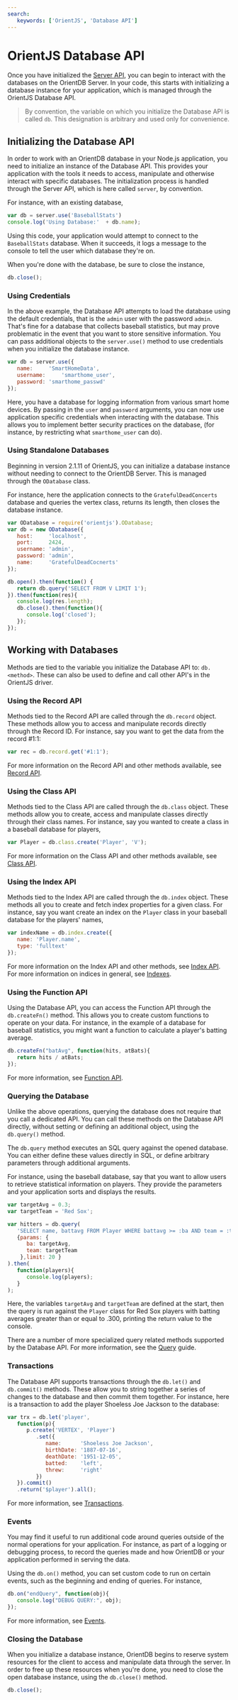```yaml
---
search:
   keywords: ['OrientJS', 'Database API']
---
```


# OrientJS Database API

Once you have initialized the [Server API](OrientJS-Server.md), you can begin to interact with the databases on the OrientDB Server.  In your code, this starts with initializing a database instance for your application, which is managed through the OrientJS Database API.

>By convention, the variable on which you initialize the Database API is called `db`.  This designation is arbitrary and used only for convenience.


## Initializing the Database API

In order to work with an OrientDB database in your Node.js application, you need to initialize an instance of the Database API.  This provides your application with the tools it needs to access, manipulate and otherwise interact with specific databases.  The initialization process is handled through the Server API, which is here called `server`, by convention.

For instance, with an existing database,

```js
var db = server.use('BaseballStats')
console.log('Using Database:'  + db.name);
```

Using this code, your application would attempt to connect to the `BaseballStats` database.  When it succeeds, it logs a message to the console to tell the user which database they're on.

When you're done with the database, be sure to close the instance,

```js
db.close();
```


### Using Credentials

In the above example, the Database API attempts to load the database using the default credentials, that is the `admin` user with the password `admin`.  That's fine for a database that collects baseball statistics, but may prove problematic in the event that you want to store sensitive information.  You can pass additional objects to the `server.use()` method to use credentials when you initialize the database instance.

```js
var db = server.use({
   name:     'SmartHomeData',
   username:     'smarthome_user',
   password: 'smarthome_passwd'
});
```

Here, you have a database for logging information from various smart home devices.  By passing in the `user` and `password` arguments, you can now use application specific credentials when interacting with the database.  This allows you to implement better security practices on the database, (for instance, by restricting what `smarthome_user` can do).


### Using Standalone Databases

Beginning in version 2.1.11 of OrientJS, you can initialize a database instance without needing to connect to the OrientDB Server.  This is managed through the `ODatabase` class.

For instance, here the application connects to the `GratefulDeadConcerts` database and queries the vertex class, returns its length, then closes the database instance.

```js
var ODatabase = require('orientjs').ODatabase;
var db = new ODatabase({
   host:     'localhost',
   port:     2424,
   username: 'admin',
   password: 'admin',
   name:     'GratefulDeadCocnerts'
});

db.open().then(function() {
   return db.query('SELECT FROM V LIMIT 1');
}).then(function(res){
   console.log(res.length);
   db.close().then(function(){
      console.log('closed');
   });
});
```


## Working with Databases

Methods are tied to the variable you initialize the Database API to: `db.<method>`.  These can also be used to define and call other API's in the OrientJS driver.


### Using the Record API

Methods tied to the Record API are called through the `db.record` object.  These methods allow you to access and manipulate records directly through the Record ID.  For instance, say you want to get the data from the record #1:1:

```js
var rec = db.record.get('#1:1');
```

For more information on the Record API and other methods available, see [Record API](OrientJS-Record.md).


### Using the Class API

Methods tied to the Class API are called through the `db.class` object.  These methods allow you to create, access and manipulate classes directly through their class names.  For instance, say you wanted to create a class in a baseball database for players,

```js
var Player = db.class.create('Player', 'V');
```

For more information on the Class API and other methods available, see [Class API](OrientJS-Class.md).


### Using the Index API

Methods tied to the Index API are called through the `db.index` object.  These methods all you to create and fetch index properties for a given class.  For instance, say you want create an index on the `Player` class in your baseball database for the players' names,

```js
var indexName = db.index.create({
   name: 'Player.name',
   type: 'fulltext'
});
```

For more information on the Index API and other methods, see [Index API](OrientJS-Index.md).  For more information on indices in general, see [Indexes](../Indexes.md).

### Using the Function API

Using the Database API, you can access the Function API through the `db.createFn()` method.  This allows you to create custom functions to operate on your data.  For instance, in the example of a database for baseball statistics, you might want a function to calculate a player's batting average.

```js
db.createFn("batAvg", function(hits, atBats){
   return hits / atBats;
});
```

For more information, see [Function API](OrientJS-Functions.md).


### Querying the Database

Unlike the above operations, querying the database does not require that you call a dedicated API.  You can call these methods on the Database API directly, without setting or defining an additional object, using the `db.query()` method.

The `db.query` method executes an SQL query against the opened database.  You can either define these values directly in SQL, or define arbitrary parameters through additional arguments.

For instance, using the baseball database, say that you want to allow users to retrieve statistical information on players.  They provide the parameters and your application sorts and displays the results.


```js
var targetAvg = 0.3;
var targetTeam = 'Red Sox';

var hitters = db.query(
   'SELECT name, battavg FROM Player WHERE battavg >= :ba AND team = :team',
   {params: {
      ba: targetAvg,
      team: targetTeam
    },limit: 20 }
).then(
   function(players){
      console.log(players);
   }
);
```

Here, the variables `targetAvg` and `targetTeam` are defined at the start, then the query is run against the `Player` class for Red Sox players with batting averages greater than or equal to .300, printing the return value to the console.

There are a number of more specialized query related methods supported by the Database API.  For more information, see the [Query](OrientJS-Query.md) guide.


### Transactions

The Database API supports transactions through the `db.let()` and `db.commit()` methods.  These allow you to string together a series of changes to the database and then commit them together.  For instance, here is a transaction to add the player Shoeless Joe Jackson to the database:

```js
var trx = db.let('player',
   function(p){
      p.create('VERTEX', 'Player')
         .set({
            name:      'Shoeless Joe Jackson',
            birthDate: '1887-07-16',
            deathDate: '1951-12-05',
            batted:    'left',
            threw:     'right'
         })
   }).commit()
   .return('$player').all();
```

For more information, see [Transactions](OrientJS-Transactions.md).


### Events

You may find it useful to run additional code around queries outside of the normal operations for your application.  For instance, as part of a logging or debugging process, to record the queries made and how OrientDB or your application performed in serving the data.

Using the `db.on()` method, you can set custom code to run on certain events, such as the beginning and ending of queries.  For instance,

```js
db.on("endQuery", function(obj){
   console.log("DEBUG QUERY:", obj);
});
```

For more information, see [Events](OrientJS-Events.md).


### Closing the Database

When you initialize a database instance, OrientDB begins to reserve system resources for the client to access and manipulate data through the server.  In order to free up these resources when you're done, you need to close the open database instance, using the `db.close()` method.

```js
db.close();
```

